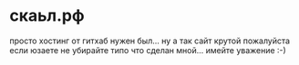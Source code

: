 # скаьл.рф

просто хостинг от гитхаб нужен был... ну а так сайт крутой пожалуйста если юзаете не убирайте типо что сделан мной... имейте уважение :-)

